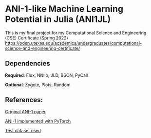 # ANI-1-like Machine Learning Potential in Julia (ANI1JL)

This is my final project for my Computational Science and Engineering (CSE) Certificate (Spring 2022)
    https://oden.utexas.edu/academics/undergraduates/computational-science-and-engineering-certificate/


## Dependencies

**Required**: Flux, NNlib, JLD, BSON, PyCall

**Optional**: Zygote, Plots, Random


## References:

[Original ANI-1 paper](https://pubs.rsc.org/en/content/articlelanding/2017/sc/c6sc05720a)

[ANI-1 implemented with PyTorch](https://github.com/aiqm/torchani)

[Test dataset used](https://figshare.com/articles/dataset/ANI-1_data_set_20M_DFT_energies_for_non-equilibrium_small_molecules/5287732?backTo=/collections/_/3846712)